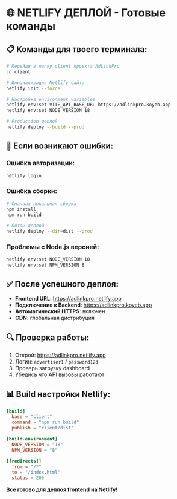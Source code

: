 # 🌐 NETLIFY ДЕПЛОЙ - Готовые команды

## 📋 Команды для твоего терминала:

```bash
# Перейди в папку client проекта AdLinkPro
cd client

# Инициализация Netlify сайта
netlify init --force

# Настройка environment variables
netlify env:set VITE_API_BASE_URL https://adlinkpro.koyeb.app
netlify env:set NODE_VERSION 18

# Production деплой
netlify deploy --build --prod
```

## 🔧 Если возникают ошибки:

### Ошибка авторизации:
```bash
netlify login
```

### Ошибка сборки:
```bash
# Сначала локальная сборка
npm install
npm run build

# Потом деплой
netlify deploy --dir=dist --prod
```

### Проблемы с Node.js версией:
```bash
netlify env:set NODE_VERSION 18
netlify env:set NPM_VERSION 8
```

## ✅ После успешного деплоя:

- **Frontend URL**: https://adlinkpro.netlify.app
- **Подключение к Backend**: https://adlinkpro.koyeb.app
- **Автоматический HTTPS**: включен
- **CDN**: глобальная дистрибуция

## 🔍 Проверка работы:

1. Открой: https://adlinkpro.netlify.app
2. Логин: `advertiser1` / `password123`
3. Проверь загрузку dashboard
4. Убедись что API вызовы работают

## 📊 Build настройки Netlify:

```toml
[build]
  base = "client"
  command = "npm run build"
  publish = "client/dist"

[build.environment]
  NODE_VERSION = "18"
  NPM_VERSION = "8"

[[redirects]]
  from = "/*"
  to = "/index.html"
  status = 200
```

**Все готово для деплоя frontend на Netlify!**